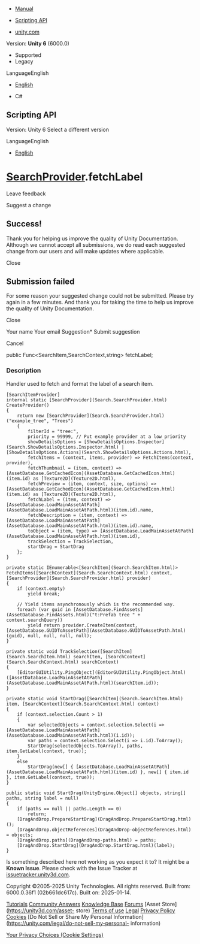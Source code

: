[ ]()

  * [Manual](../Manual/index.html)
  * [Scripting API](../ScriptReference/index.html)

  * [unity.com](https://unity.com/)

Version: **Unity 6** (6000.0)

  * Supported
  * Legacy

LanguageEnglish

  * [English]()

  * C#

[ ](https://docs.unity3d.com)

## Scripting API

Version: Unity 6 Select a different version

LanguageEnglish

  * [English]()

#  [SearchProvider](Search.SearchProvider.html).fetchLabel

Leave feedback

Suggest a change

## Success!

Thank you for helping us improve the quality of Unity Documentation. Although
we cannot accept all submissions, we do read each suggested change from our
users and will make updates where applicable.

Close

## Submission failed

For some reason your suggested change could not be submitted. Please <a>try
again</a> in a few minutes. And thank you for taking the time to help us
improve the quality of Unity Documentation.

Close

Your name Your email Suggestion* Submit suggestion

Cancel

[ ]()

public Func<SearchItem,SearchContext,string> fetchLabel;

### Description

Handler used to fetch and format the label of a search item.

    
    
    [SearchItemProvider]
    internal static [SearchProvider](Search.SearchProvider.html) CreateProvider()
    {
        return new [SearchProvider](Search.SearchProvider.html)("example_tree", "Trees")
        {
            filterId = "tree:",
            priority = 99999, // Put example provider at a low priority
            showDetailsOptions = [ShowDetailsOptions.Inspector](Search.ShowDetailsOptions.Inspector.html) | [ShowDetailsOptions.Actions](Search.ShowDetailsOptions.Actions.html),
            fetchItems = (context, items, provider) => FetchItems(context, provider),
            fetchThumbnail = (item, context) => [AssetDatabase.GetCachedIcon](AssetDatabase.GetCachedIcon.html)(item.id) as [Texture2D](Texture2D.html),
            fetchPreview = (item, context, size, options) => [AssetDatabase.GetCachedIcon](AssetDatabase.GetCachedIcon.html)(item.id) as [Texture2D](Texture2D.html),
            fetchLabel = (item, context) => [AssetDatabase.LoadMainAssetAtPath](AssetDatabase.LoadMainAssetAtPath.html)(item.id).name,
            fetchDescription = (item, context) => [AssetDatabase.LoadMainAssetAtPath](AssetDatabase.LoadMainAssetAtPath.html)(item.id).name,
            toObject = (item, type) => [AssetDatabase.LoadMainAssetAtPath](AssetDatabase.LoadMainAssetAtPath.html)(item.id),
            trackSelection = TrackSelection,
            startDrag = StartDrag
        };
    }
    
    private static IEnumerable<[SearchItem](Search.SearchItem.html)> FetchItems([SearchContext](Search.SearchContext.html) context, [SearchProvider](Search.SearchProvider.html) provider)
    {
        if (context.empty)
            yield break;
    
        // Yield items asynchronously which is the recommended way.
        foreach (var guid in [AssetDatabase.FindAssets](AssetDatabase.FindAssets.html)("t:Prefab tree " + context.searchQuery))
            yield return provider.CreateItem(context, [AssetDatabase.GUIDToAssetPath](AssetDatabase.GUIDToAssetPath.html)(guid), null, null, null, null);
    }
    
    private static void TrackSelection([SearchItem](Search.SearchItem.html) searchItem, [SearchContext](Search.SearchContext.html) searchContext)
    {
        [EditorGUIUtility.PingObject](EditorGUIUtility.PingObject.html)([AssetDatabase.LoadMainAssetAtPath](AssetDatabase.LoadMainAssetAtPath.html)(searchItem.id));
    }
    
    private static void StartDrag([SearchItem](Search.SearchItem.html) item, [SearchContext](Search.SearchContext.html) context)
    {
        if (context.selection.Count > 1)
        {
            var selectedObjects = context.selection.Select(i => [AssetDatabase.LoadMainAssetAtPath](AssetDatabase.LoadMainAssetAtPath.html)(i.id));
            var paths = context.selection.Select(i => i.id).ToArray();
            StartDrag(selectedObjects.ToArray(), paths, item.GetLabel(context, true));
        }
        else
            StartDrag(new[] { [AssetDatabase.LoadMainAssetAtPath](AssetDatabase.LoadMainAssetAtPath.html)(item.id) }, new[] { item.id }, item.GetLabel(context, true));
    }
    
    public static void StartDrag(UnityEngine.Object[] objects, string[] paths, string label = null)
    {
        if (paths == null || paths.Length == 0)
            return;
        [DragAndDrop.PrepareStartDrag](DragAndDrop.PrepareStartDrag.html)();
        [DragAndDrop.objectReferences](DragAndDrop-objectReferences.html) = objects;
        [DragAndDrop.paths](DragAndDrop-paths.html) = paths;
        [DragAndDrop.StartDrag](DragAndDrop.StartDrag.html)(label);
    }
    

Is something described here not working as you expect it to? It might be a
**Known Issue**. Please check with the Issue Tracker at
[issuetracker.unity3d.com](https://issuetracker.unity3d.com).

Copyright ©2005-2025 Unity Technologies. All rights reserved. Built from:
6000.0.36f1 (02b661dc617c). Built on: 2025-01-14.

[Tutorials](https://unity3d.com/learn) [Community
Answers](https://answers.unity3d.com) [Knowledge
Base](https://support.unity3d.com/hc/en-us)
[Forums](https://forum.unity3d.com) [Asset Store](https://unity3d.com/asset-
store) [Terms of use](https://docs.unity3d.com/Manual/TermsOfUse.html)
[Legal](https://unity.com/legal) [Privacy
Policy](https://unity.com/legal/privacy-policy)
[Cookies](https://unity.com/legal/cookie-policy) [Do Not Sell or Share My
Personal Information](https://unity.com/legal/do-not-sell-my-personal-
information)

[Your Privacy Choices (Cookie Settings)](javascript:void\(0\);)

